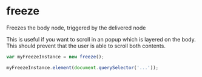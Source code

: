 # freeze
Freezes the body node, triggered by the delivered node

This is useful if you want to scroll in an popup which is layered on the body.
This should prevent that the user is able to scroll both contents.

```js
var myFreezeInstance = new freeze();

myFreezeInstance.element(document.querySelector('...'));
```